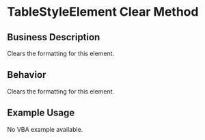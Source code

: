 # TableStyleElement Clear Method

## Business Description
Clears the formatting for this element.

## Behavior
Clears the formatting for this element.

## Example Usage
No VBA example available.
